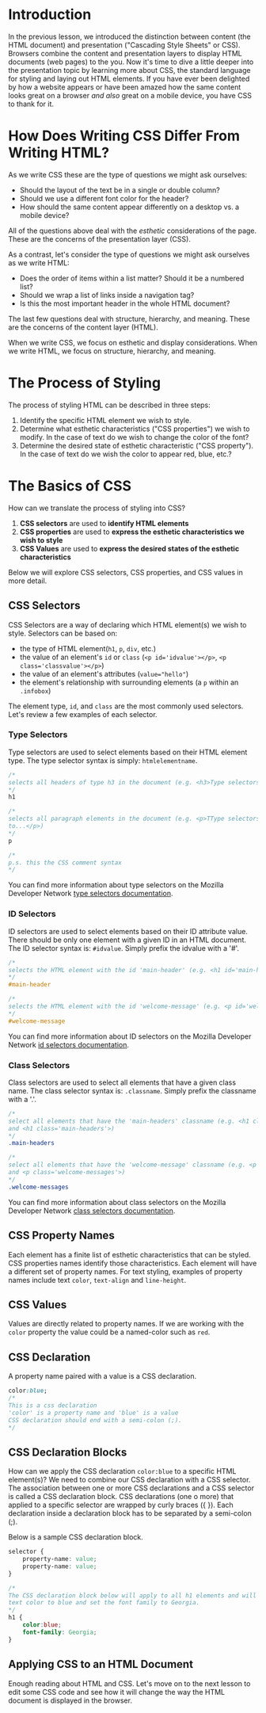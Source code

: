 # Introduction

In the previous lesson, we introduced the distinction between content (the HTML
document) and presentation ("Cascading Style Sheets" or CSS). Browsers combine
the content and presentation layers to display HTML documents (web pages) to
the you. Now it's time to dive a little deeper into the presentation topic by
learning more about CSS, the standard language for styling and laying out HTML
elements.  If you have ever been delighted by how a website appears or have
been amazed how the same content looks great on a browser _and also_ great on a
mobile device, you have CSS to thank for it.

# How Does Writing CSS Differ From Writing HTML?

As we write CSS these are the type of questions we might ask ourselves:

- Should the layout of the text be in a single or double column?
- Should we use a different font color for the header?
- How should the same content appear differently on a desktop vs. a mobile
device?

All of the questions above deal with the *esthetic* considerations of the page.
These are the concerns of the presentation layer (CSS).

As a contrast, let's consider the type of questions we might ask ourselves as
we write HTML:

- Does the order of items within a list matter? Should it be a numbered list?
- Should we wrap a list of links inside a navigation tag?
- Is this the most important header in the whole HTML document?

The last few questions deal with structure, hierarchy, and meaning. These are
the concerns of the content layer (HTML).

When we write CSS, we focus on esthetic and display considerations. When we
write HTML, we focus on structure, hierarchy, and meaning.

# The Process of Styling

The process of styling HTML can be described in three steps:

1. Identify the specific HTML element we wish to style.
2. Determine what esthetic characteristics ("CSS properties") we wish to
   modify. In the case of text do we wish to change the color of
   the font?
3. Determine the desired state of esthetic characteristic ("CSS property"). In
   the case of text do we wish the color to appear red, blue, etc.?

# The Basics of CSS

How can we translate the process of styling into CSS?

1. **CSS selectors** are used to **identify HTML elements**
2. **CSS properties** are used to **express the esthetic characteristics we wish
   to style**
3. **CSS Values** are used to **express the desired states of the esthetic
   characteristics**

Below we will explore CSS selectors, CSS properties, and CSS values in more detail.

## CSS Selectors

CSS Selectors are a way of declaring which HTML element(s) we wish to style.
Selectors can be based on:

- the type of HTML element(`h1`, `p`, `div`, etc.)
- the value of an element's `id` or `class` (`<p id='idvalue'></p>`,
`<p class='classvalue'></p>`)
- the value of an element's attributes (`value="hello"`)
- the element's relationship with surrounding elements (a `p` within an
  `.infobox`)

The element type, `id`, and `class` are the most commonly used selectors. Let's
review a few examples of each selector.

### Type Selectors

Type selectors are used to select elements based on their HTML element type.
The type selector syntax is simply: `htmlelementname`.

```css
/*
selects all headers of type h3 in the document (e.g. <h3>Type selectors</h3>)
*/
h1

/*
selects all paragraph elements in the document (e.g. <p>TType selectors are used
to...</p>)
*/
p

/*
p.s. this the CSS comment syntax
*/

```

You can find more information about type selectors on the Mozilla Developer
Network [type selectors documentation][].

### ID Selectors

ID selectors are used to select elements based on their ID attribute value.
There should be only one element with a given ID in an HTML document. The ID
selector syntax is: `#idvalue`. Simply prefix the idvalue with a '#'.

```css
/*
selects the HTML element with the id 'main-header' (e.g. <h1 id='main-header'>)
*/
#main-header

/*
selects the HTML element with the id 'welcome-message' (e.g. <p id='welcome-message'>)
*/
#welcome-message
```

You can find more information about ID selectors on the Mozilla Developer Network
[id selectors documentation][].

### Class Selectors

Class selectors are used to select all elements that have a given class name. The
class selector syntax is: `.classname`. Simply prefix the classname with a '.'.

```css
/*
select all elements that have the 'main-headers' classname (e.g. <h1 class='main-headers'>
and <h1 class='main-headers'>)
*/
.main-headers

/*
select all elements that have the 'welcome-message' classname (e.g. <p class='welcome-messages'>
and <p class='welcome-messages'>)
*/
.welcome-messages
```

You can find more information about class selectors on the Mozilla Developer
Network [class selectors documentation][].

## CSS Property Names

Each element has a finite list of esthetic characteristics that can be styled.
CSS properties names identify those characteristics. Each element will have a
different set of property names. For text styling, examples of property names
include text `color`, `text-align` and `line-height`.

## CSS Values

Values are directly related to property names. If we are working with the `color`
property the value could be a named-color such as `red`.

## CSS Declaration

A property name paired with a value is a CSS declaration.

```css
color:blue;
/*
This is a css declaration
'color' is a property name and 'blue' is a value
CSS declaration should end with a semi-colon (;).
*/
```

## CSS Declaration Blocks

How can we apply the CSS declaration `color:blue` to a specific HTML element(s)?
We need to combine our CSS declaration with a CSS selector. The association
between one or more CSS declarations and a CSS selector is called a CSS declaration
block. CSS declarations (one o more) that applied to a specific selector are
wrapped by curly braces ({ }). Each declaration inside a declaration block has
to be separated by a semi-colon (;).

Below is a sample CSS declaration block.

```css
selector {
    property-name: value;
    property-name: value;
}
```

```css
/*
The CSS declaration block below will apply to all h1 elements and will change the
text color to blue and set the font family to Georgia.
*/
h1 {
    color:blue;
    font-family: Georgia;
}
```

## Applying CSS to an HTML Document
Enough reading about HTML and CSS. Let's move on to the next lesson to edit some
CSS code and see how it will change the way the HTML document is displayed in the
browser.

[type selectors documentation]: https://developer.mozilla.org/en-US/docs/Web/CSS/Type_selectors
[id selectors documentation]: https://developer.mozilla.org/en-US/docs/Web/CSS/ID_selectors
[class selectors documentation]: https://developer.mozilla.org/en-US/docs/Web/CSS/Class_selectors
